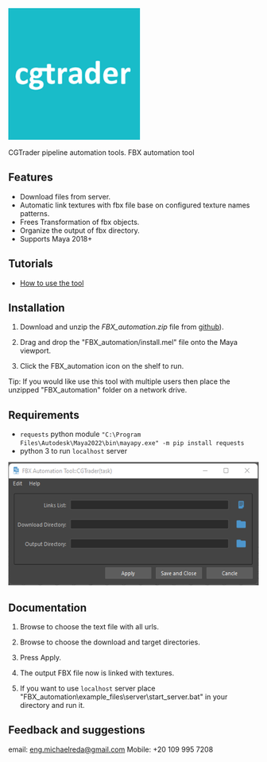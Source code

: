 <img src="./src/icons/cgtrader.png" width="265" height="265"/>

CGTrader pipeline automation tools.
FBX automation tool



## Features 

* Download files from server.
* Automatic link textures with fbx file base on configured texture names patterns.
* Frees Transformation of fbx objects.
* Organize the output of fbx directory.
* Supports Maya 2018+

## Tutorials

* [How to use the tool](https://drive.google.com/file/d/15xc7qgSMFBjHEdGr8DW2V59FAC-cVShn/view?usp=sharing)

## Installation

1. Download and unzip the *FBX_automation.zip* file from [github](https://github.com/Michaelredaa/fbx_automation)).

2. Drag and drop the "FBX_automation/install.mel" file onto the Maya viewport.

3. Click the FBX_automation icon on the shelf to run.

Tip: If you would like use this tool with multiple users then
place the unzipped "FBX_automation" folder on a network drive.

## Requirements
- `requests` python module
`"C:\Program Files\Autodesk\Maya2022\bin\mayapy.exe" -m pip install requests`
- python 3 to run `localhost` server

<img src="./src/icons/fbx_automation_snapshot.png" width="543" height="248"/>

## Documentation
1. Browse to choose the text file with all urls.

2. Browse to choose the download and target directories.

3. Press Apply.

4. The output FBX file now is linked with textures.

5. If you want to use `localhost` server place "FBX_automation\example_files\server\start_server.bat" in your directory and run it.


## Feedback and suggestions
email: eng.michaelreda@gmail.com
Mobile: +20 109 995 7208
